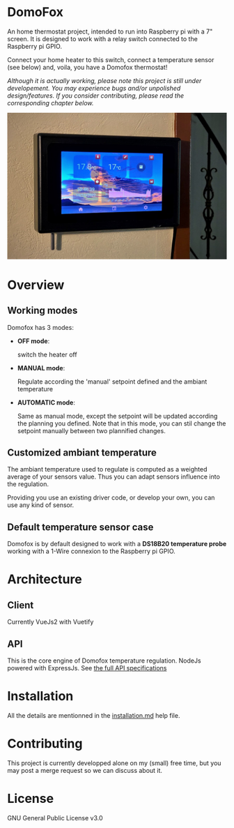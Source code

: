 # DomoFox

An home thermostat project, intended to run into Raspberry pi with a 7" screen.
It is designed to work with a relay switch connected to the Raspberry pi GPIO.

Connect your home heater to this switch, connect a temperature sensor (see below) and, voila, you have a Domofox thermostat!

*Although it is actually working, please note this project is still under developement. You may experience bugs and/or unpolished design/features. If you consider contributing, please read the corresponding chapter below.*

![](./docs/DomofoxOnWall.jpg)

# Overview

## Working modes

Domofox has 3 modes:
 * **OFF mode**: 
    
    switch the heater off

 * **MANUAL mode**:
    
    Regulate according the 'manual' setpoint defined and the ambiant temperature

 * **AUTOMATIC mode**: 
 
    Same as manual mode, except the setpoint will be updated according the planning you defined. Note that in this mode, you can stil change the setpoint manually between two plannified changes.

## Customized ambiant temperature

The ambiant temperature used to regulate is computed as a weighted average of your sensors value. Thus you can adapt sensors influence into the regulation.

Providing you use an existing driver code, or develop your own, you can use any kind of sensor.

## Default temperature sensor case

Domofox is by default designed to work with a **DS18B20 temperature probe** working with a 1-Wire connexion to the Raspberry pi GPIO.

# Architecture

## Client

Currently VueJs2 with Vuetify

## API

This is the core engine of Domofox temperature regulation. NodeJs powered with ExpressJs.
See [the full API specifications](./docs/openAPI.yml)

# Installation

All the details are mentionned in the [installation.md](installation.md) help file.


# Contributing
This project is currently developped alone on my (small) free time, but you may post a merge request so we can discuss about it.

# License
GNU General Public License v3.0

